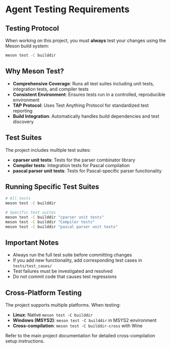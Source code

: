 # Agent Testing Requirements

## Testing Protocol

When working on this project, you must **always** test your changes using the Meson build system:

```bash
meson test -C builddir
```

## Why Meson Test?

- **Comprehensive Coverage**: Runs all test suites including unit tests, integration tests, and compiler tests
- **Consistent Environment**: Ensures tests run in a controlled, reproducible environment
- **TAP Protocol**: Uses Test Anything Protocol for standardized test reporting
- **Build Integration**: Automatically handles build dependencies and test discovery

## Test Suites

The project includes multiple test suites:

- **cparser unit tests**: Tests for the parser combinator library
- **Compiler tests**: Integration tests for Pascal compilation
- **pascal parser unit tests**: Tests for Pascal-specific parser functionality

## Running Specific Test Suites

```bash
# All tests
meson test -C builddir

# Specific test suites
meson test -C builddir "cparser unit tests"
meson test -C builddir "Compiler tests"
meson test -C builddir "pascal parser unit tests"
```

## Important Notes

- Always run the full test suite before committing changes
- If you add new functionality, add corresponding test cases in `tests/test_cases/`
- Test failures must be investigated and resolved
- Do not commit code that causes test regressions

## Cross-Platform Testing

The project supports multiple platforms. When testing:

- **Linux**: Native `meson test -C builddir`
- **Windows (MSYS2)**: `meson test -C builddir` in MSYS2 environment
- **Cross-compilation**: `meson test -C builddir-cross` with Wine

Refer to the main project documentation for detailed cross-compilation setup instructions.
